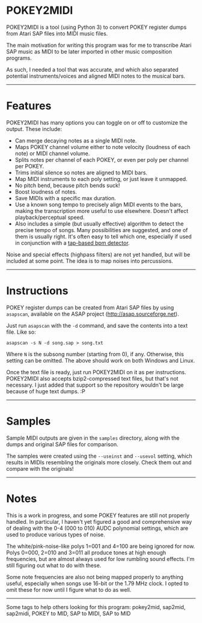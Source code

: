 # POKEY2MIDI
POKEY2MIDI is a tool (using Python 3) to convert POKEY register dumps from Atari SAP files into MIDI music files.

The main motivation for writing this program was for me to transcribe Atari SAP music as MIDI to be later imported in other music composition programs.

As such, I needed a tool that was accurate, and which also separated potential instruments/voices and aligned MIDI notes to the musical bars.

---
# Features

POKEY2MIDI has many options you can toggle on or off to customize the output. These include:

* Can merge decaying notes as a single MIDI note.
* Maps POKEY channel volume either to note velocity (loudness of each note) or MIDI channel volume.
* Splits notes per channel of each POKEY, or even per poly per channel per POKEY.
* Trims initial silence so notes are aligned to MIDI bars.
* Map MIDI instruments to each poly setting, or just leave it unmapped.
* No pitch bend, because pitch bends suck!
* Boost loudness of notes.
* Save MIDIs with a specific max duration.
* Use a known song tempo to precisely align MIDI events to the bars, making the transcription more useful to use elsewhere. Doesn't affect playback/perceptual speed.
* Also includes a simple (but usually effective) algorithm to detect the precise tempo of songs. Many possibilities are suggested, and one of them is usually right. It's often easy to tell which one, especially if used in conjunction with a [tap-based bpm detector](https://www.google.com/search?hl=en&q=bpm+tap+online).

Noise and special effects (highpass filters) are not yet handled, but will be included at some point. The idea is to map noises into percussions.

---
# Instructions

POKEY register dumps can be created from Atari SAP files by using `asapscan`, available on the ASAP project (http://asap.sourceforge.net).

Just run `asapscan` with the `-d` command, and save the contents into a text file. Like so:

    asapscan -s N -d song.sap > song.txt

Where `N` is the subsong number (starting from 0), if any. Otherwise, this setting can be omitted. The above should work on both Windows and Linux.

Once the text file is ready, just run POKEY2MIDI on it as per instructions. POKEY2MIDI also accepts bzip2-compressed text files, but that's not necessary. I just added that support so the repository wouldn't be large because of huge text dumps. :P

---
# Samples

Sample MIDI outputs are given in the `samples` directory, along with the dumps and original SAP files for comparison.

The samples were created using the `--useinst` and `--usevol` setting, which results in MIDIs resembling the originals more closely. Check them out and compare with the originals!

---
# Notes  

This is a work in progress, and some POKEY features are still not properly handled. In particular, I haven't yet figured a good and comprehensive way of dealing with the 0-4 (000 to 010) AUDC polynomial settings, which are used to produce various types of noise.

The white/pink-noise-like polys 1=001 and 4=100 are being ignored for now. Polys 0=000, 2=010 and 3=011 all produce tones at high enough frequencies, but are almost always used for low rumbling sound effects. I'm still figuring out what to do with these.

Some note frequencies are also not being mapped properly to anything useful, especially when songs use 16-bit or the 1.79 MHz clock. I opted to omit these for now until I figure what to do as well.

---

Some tags to help others looking for this program: pokey2mid, sap2mid, sap2midi, POKEY to MID, SAP to MIDI, SAP to MID
